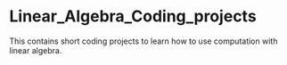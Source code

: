 # Linear_Algebra_Coding_projects
This contains short coding projects to learn how to use computation with linear algebra.
